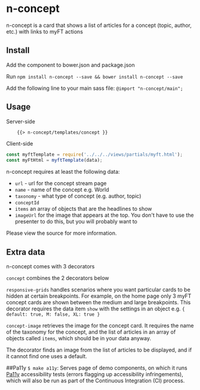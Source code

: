 # n-concept

n-concept is a card that shows a list of articles for a concept (topic, author, etc.) with links to myFT actions

## Install

Add the component to bower.json and package.json

Run `npm install n-concept --save && bower install n-concept --save`

Add the following line to your main sass file: `@import "n-concept/main";`

## Usage

Server-side
```html
	{{> n-concept/templates/concept }}
```

Client-side
```javascript
const myftTemplate = require('../../../views/partials/myft.html');
const myFtHtml = myftTemplate(data);
```

n-concept requires at least the following data:
 * `url` - url for the concept stream page
 * `name` - name of the concept e.g. World
 * `taxonomy` - what type of concept (e.g. author, topic)
 * `conceptId`
 * `items` an array of objects that are the headlines to show
 * `imageUrl` for the image that appears at the top. You don't have to use the presenter to do this, but you will probably want to

Please view the source for more information.

## Extra data

n-concept comes with 3 decorators

`concept` combines the 2 decorators below

`responsive-grids` handles scenarios where you want particular cards to be hidden at certain breakpoints. For example, on the home page only 3 myFT concept cards are shown between the medium and large breakpoints.  This decorator requires the data item `show` with the settings in an object e.g. `{ default: true, M: false, XL: true }`

`concept-image` retrieves the image for the concept card. It requires the name of the taxonomy for the concept, and the list of articles in an array of objects called `items`, which should be in your data anyway.

The decorator finds an image from the list of articles to be displayed, and if it cannot find one uses a default.

##Pa11y
`$ make a11y`: Serves page of demo components, on which it runs [Pa11y](http://pa11y.org/) accessibility tests (errors flagging up accessibility infringements), which will also be run as part of the Continuous Integration (CI) process.
